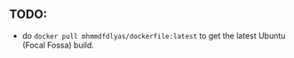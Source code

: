 TODO:
---

- do `docker pull mhmmdfdlyas/dockerfile:latest` to get the latest Ubuntu (Focal Fossa) build.

